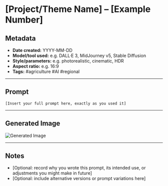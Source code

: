 # [Project/Theme Name] – [Example Number]

## Metadata
- **Date created:** YYYY-MM-DD
- **Model/tool used:** e.g. DALL·E 3, MidJourney v5, Stable Diffusion
- **Style/parameters:** e.g. photorealistic, cinematic, HDR
- **Aspect ratio:** e.g. 16:9
- **Tags:** #agriculture #AI #regional

---

## Prompt
```
[Insert your full prompt here, exactly as you used it]
```

---

## Generated Image
![Generated Image](./[filename].png)

---

## Notes
- [Optional: record why you wrote this prompt, its intended use, or adjustments you might make in future]
- [Optional: include alternative versions or prompt variations here]
